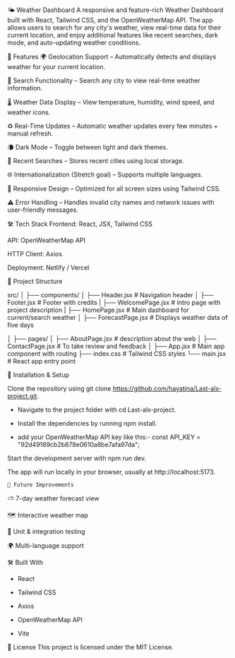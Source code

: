 🌤️ Weather Dashboard
A responsive and feature-rich Weather Dashboard built with React, Tailwind CSS, and the OpenWeatherMap API. The app allows users to search for any city's weather, view real-time data for their current location, and enjoy additional features like recent searches, dark mode, and auto-updating weather conditions.

🚀 Features
🌍 Geolocation Support – Automatically detects and displays weather for your current location.

🔎 Search Functionality – Search any city to view real-time weather information.

🌡️ Weather Data Display – View temperature, humidity, wind speed, and weather icons.

♻️ Real-Time Updates – Automatic weather updates every few minutes + manual refresh.

🌘 Dark Mode – Toggle between light and dark themes.

📁 Recent Searches – Stores recent cities using local storage.

🌐 Internationalization (Stretch goal) – Supports multiple languages.

📱 Responsive Design – Optimized for all screen sizes using Tailwind CSS.

⚠️ Error Handling – Handles invalid city names and network issues with user-friendly messages.

🛠️ Tech Stack
Frontend: React, JSX, Tailwind CSS

API: OpenWeatherMap API

HTTP Client: Axios

Deployment: Netlify / Vercel

📁 Project Structure

src/
│
├── components/
│   ├── Header.jsx         # Navigation header
│   ├── Footer.jsx         # Footer with credits
|   ├── WelcomePage.jsx    # Intro page with project description
|   ├── HomePage.jsx       # Main dashboard for current/search weather
│   ├── ForecastPage.jsx   # Displays weather data of five days

│
├── pages/
│   ├── AboutPage.jsx      # description about the web
│   ├── ContactPage.jsx    # To take review and feedback
│
├── App.jsx                # Main app component with routing
├── index.css              # Tailwind CSS styles
└── main.jsx               # React app entry point

🔧 Installation & Setup

Clone the repository using git clone https://github.com/hayatina/Last-alx-project.git.

  - Navigate to the project folder with cd Last-alx-project.

  - Install the dependencies by running npm install.

  - add your OpenWeatherMap API key like this:- const API_KEY = "92d49189cb2b878e0610a8be7afa97da"; 

Start the development server with npm run dev.

The app will run locally in your browser, usually at http://localhost:5173.

    🧠 Future Improvements

⛅ 7-day weather forecast view

🗺️ Interactive weather map

🧪 Unit & integration testing

🌍 Multi-language support


🛠️ Built With
- React

- Tailwind CSS

- Axios

- OpenWeatherMap API

- Vite

📜 License
This project is licensed under the MIT License.